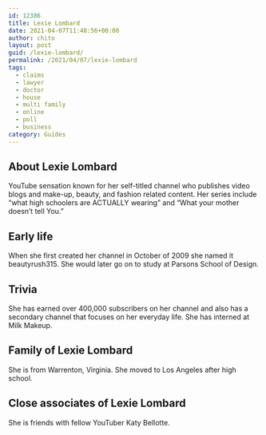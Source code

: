 ```yaml
---
id: 12386
title: Lexie Lombard
date: 2021-04-07T11:48:56+00:00
author: chito
layout: post
guid: /lexie-lombard/
permalink: /2021/04/07/lexie-lombard
tags:
  - claims
  - lawyer
  - doctor
  - house
  - multi family
  - online
  - poll
  - business
category: Guides
---
```

<!--Content-->



## About Lexie Lombard


  YouTube sensation known for her self-titled channel who publishes video blogs and make-up, beauty, and fashion related content. Her series include &#8220;what high schoolers are ACTUALLY wearing&#8221; and &#8220;What your mother doesn&#8217;t tell You.&#8221;

      
      
      
## Early life


  When she first created her channel in October of 2009 she named it beautyrush315. She would later go on to study at Parsons School of Design.

      
      
      
## Trivia


  She has earned over 400,000 subscribers on her channel and also has a secondary channel that focuses on her everyday life. She has interned at Milk Makeup.

      
      
      
## Family of Lexie Lombard


  She is from Warrenton, Virginia. She moved to Los Angeles after high school.

      
      
      
## Close associates of Lexie Lombard


  She is friends with fellow YouTuber Katy Bellotte.


